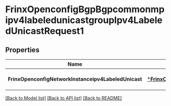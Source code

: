# FrinxOpenconfigBgpBgpcommonmpipv4labeledunicastgroupIpv4LabeledUnicastRequest1

## Properties
Name | Type | Description | Notes
------------ | ------------- | ------------- | -------------
**FrinxOpenconfigNetworkInstanceipv4LabeledUnicast** | [***FrinxOpenconfigBgpBgpcommonmpipv4labeledunicastgroupIpv4LabeledUnicast**](frinx.openconfig.bgp.bgpcommonmpipv4labeledunicastgroup.Ipv4LabeledUnicast.md) |  | [optional] [default to null]

[[Back to Model list]](../README.md#documentation-for-models) [[Back to API list]](../README.md#documentation-for-api-endpoints) [[Back to README]](../README.md)



